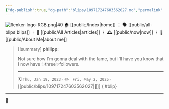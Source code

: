 ```yaml
---
{"dg-publish":true,"dg-path":"blips/109717247603562027.md","permalink":"/blips/109717247603562027/","title":"philipp on mastodon @ 2023-01-19"}
---
```



<div class="transclusion internal-embed is-loaded"><div class="markdown-embed">




![flenker-logo-RGB.png|40](/img/user/attachments/flenker-logo-RGB.png)
🏠 [[public/Index\|home]]  ⋮ 🗣️ [[public/all-blips\|blips]] ⋮  📝 [[public/All Articles\|articles]]  ⋮ 🕰️ [[public/now\|now]] ⋮ 🪪 [[public/About Me\|about me]]


</div></div>


> [!summary] **philipp**:
>
> Not sure how I'm gonna deal with the fame, but I'll have you know that I now have ✨three✨followers.
> - - -
>
> 🗓️ <code>Thu, Jan 19, 2023</code>  · ✏️ <code> Fri, May 2, 2025</code>  · [[public/blips/109717247603562027\|🔗]]
{ #blip}


- - -

 👾
